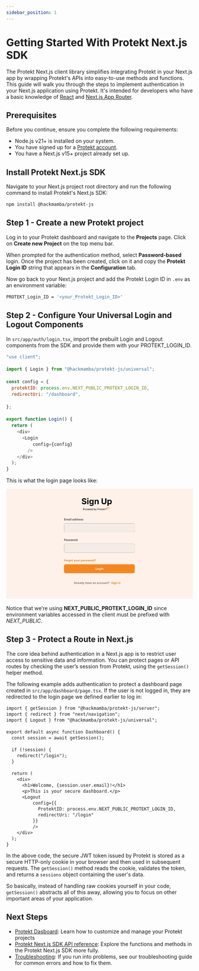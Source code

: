 ```yaml
---
sidebar_position: 1
---
```


# Getting Started With Protekt Next.js SDK

The Protekt Next.js client library simplifies integrating Protekt in your Next.js app by wrapping Protekt's APIs into easy-to-use methods and functions. This guide will walk you through the steps to implement authentication in your Next.js application using Protekt. It's intended for developers who have a basic knowledge of [React](https://react.dev) and [Next.js App Router](https://nextjs.org).

## Prerequisites

Before you continue, ensure you complete the following requirements:

- Node.js v21+ is installed on your system.
- You have signed up for a [Protekt account](https://app.prtekt.io).
- You have a Next.js v15+ project already set up.

## Install Protekt Next.js SDK

Navigate to your Next.js project root directory and run the following command to install Protekt's Next.js SDK:

```bash
npm install @hackmamba/protekt-js
```

## Step 1 - Create a new Protekt project

Log in to your Protekt dashboard and navigate to the **Projects** page. Click on **Create new Project** on the top menu bar.

When prompted for the authentication method, select **Password-based** login. Once the project has been created, click on it and copy the **Protekt Login ID** string that appears in the **Configuration** tab.

Now go back to your Next.js project and add the Protekt Login ID in `.env` as an environment variable:

```bash
PROTEKT_Login_ID = '<your_Protekt_Login_ID>'
```

## Step 2 - Configure Your Universal Login and Logout Components

In `src/app/auth/login.tsx`, import the prebuilt Login and Logout components from the SDK and provide them with your PROTEKT_LOGIN_ID.

```js
"use client";

import { Login } from "@hackmamba/protekt-js/universal";

const config = {
  protektID: process.env.NEXT_PUBLIC_PROTEKT_LOGIN_ID,
  redirectUri: "/dashboard",

};

export function Login() {
  return (
    <div>
      <Login
          config={config}
        />
    </div>
  );
}
```

This is what the login page looks like:

![Protekt Universal Login Page](../../static/img/protekt-sign-up.png)

Notice that we’re using **NEXT_PUBLIC_PROTEKT_LOGIN_ID** since environment variables accessed in the client must be prefixed with _NEXT_PUBLIC_.

## Step 3 - Protect a Route in Next.js

The core idea behind authentication in a Next.js app is to restrict user access to sensitive data and information. You can protect pages or API routes by checking the user’s session from Protekt, using the `getSession()` helper method.

The following example adds authentication to protect a dashboard page created in `src/app/dashboard/page.tsx`. If the user is not logged in, they are redirected to the login page we defined earlier to log in:

```tsx
import { getSession } from "@hackmamba/protekt-js/server";
import { redirect } from "next/navigation";
import { Logout } from "@hackmamba/protekt-js/universal";

export default async function Dashboard() {
  const session = await getSession();

  if (!session) {
    redirect("/login");
  }

  return (
    <div>
      <h1>Welcome, {session.user.email}!</h1>
      <p>This is your secure dashboard.</p>
      <Logout
          config={{
            ProtektID: process.env.NEXT_PUBLIC_PROTEKT_LOGIN_ID,
            redirectUri: "/login"
          }}
          />
    </div>
  );
}
```

In the above code, the secure JWT token issued by Protekt is stored as a secure HTTP-only cookie in your browser and then used in subsequent requests. The `getSession()` method reads the cookie, validates the token, and returns a `sessions` object containing the user's data.

So basically, instead of handling raw cookies yourself in your code, `getSession()` abstracts all of this away, allowing you to focus on other important areas of your application.

## Next Steps

- [Protekt Dasboard](https://app.protekt.io): Learn how to customize and manage your Protekt projects
- [Protekt Next.js SDK API reference](/sdks/next-js): Explore the functions and methods in the Protekt Next.js SDK more fully.
- [Troubleshooting](/resources/troubleshooting): If you run into problems, see our troubleshooting guide for common errors and how to fix them.
